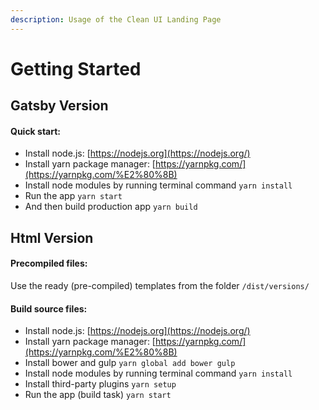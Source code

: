 ```yaml
---
description: Usage of the Clean UI Landing Page
---
```


# Getting Started

## Gatsby Version

#### Quick start:

* Install node.js: [https://nodejs.org​](https://nodejs.org/)
* Install yarn package manager: [https://yarnpkg.com/​](https://yarnpkg.com/%E2%80%8B)
* Install node modules by running terminal command `yarn install`
* Run the app `yarn start`
* And then build production app `yarn build`

## Html Version

#### Precompiled files:

Use the ready \(pre-compiled\) templates from the folder `/dist/versions/`

#### Build source files:

* Install node.js: [https://nodejs.org​](https://nodejs.org/)
* Install yarn package manager: [https://yarnpkg.com/​](https://yarnpkg.com/%E2%80%8B)
* Install bower and gulp `yarn global add bower gulp`
* Install node modules by running terminal command `yarn install`
* Install third-party plugins `yarn setup`
* Run the app \(build task\) `yarn start`

